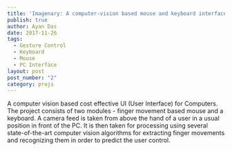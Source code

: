 ```yaml
---
title: 'Imagenary: A computer-vision based mouse and keyboard interface for PCs'
publish: true
author: Ayan Das
date: 2017-11-26
tags:
  - Gesture Control
  - Keyboard
  - Mouse
  - PC Interface
layout: post
post_number: "2"
category: projs
---
```


A computer vision based cost effective UI (User Interface) for Computers. The project consists of two modules - finger movement based mouse and a keyboard. A camera feed is taken from above the hand of a user in a usual position in front of the PC. It is then taken for processing using several state-of-the-art computer vision algorithms for extracting finger movements and recognizing them in order to predict the user control.